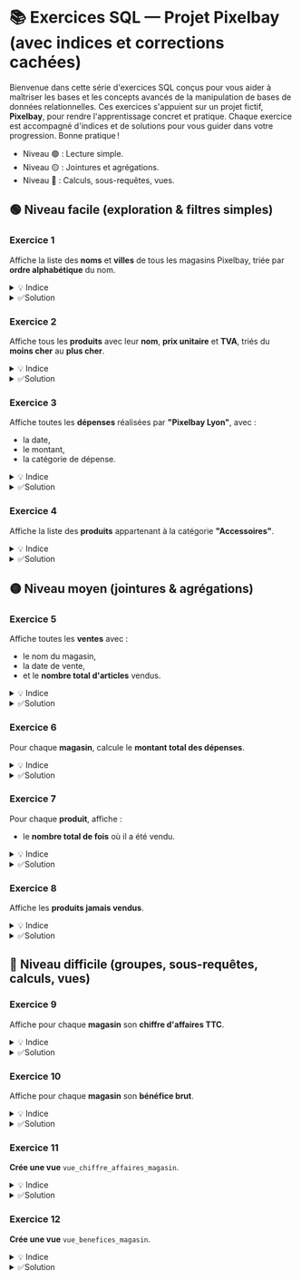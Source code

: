 # 📚 Exercices SQL — Projet Pixelbay (avec indices et corrections cachées)

Bienvenue dans cette série d'exercices SQL conçus pour vous aider à maîtriser les bases et les concepts avancés de la manipulation de bases de données relationnelles. Ces exercices s'appuient sur un projet fictif, **Pixelbay**, pour rendre l'apprentissage concret et pratique. Chaque exercice est accompagné d'indices et de solutions pour vous guider dans votre progression. Bonne pratique !

- Niveau 🟢 : Lecture simple.
- Niveau 🟡 : Jointures et agrégations.
- Niveau 🔴 : Calculs, sous-requêtes, vues.

## 🟢 Niveau facile (exploration & filtres simples)

### Exercice 1

Affiche la liste des **noms** et **villes** de tous les magasins Pixelbay, triée par **ordre alphabétique** du nom.

<details>
<summary>💡 Indice</summary>

Utilise `ORDER BY nom`.
</details>

<details>
<summary>✅Solution</summary>

```sql
SELECT nom, ville
FROM magasins
ORDER BY nom;
```
</details>

### Exercice 2

Affiche tous les **produits** avec leur **nom**, **prix unitaire** et **TVA**, triés du **moins cher** au **plus cher**.

<details>
<summary>💡 Indice</summary>

`ORDER BY prix_unitaire ASC`.
</details>

<details>
<summary>✅Solution</summary>

```sql
SELECT nom, prix_unitaire, tva
FROM produits
ORDER BY prix_unitaire ASC;
```
</details>

### Exercice 3

Affiche toutes les **dépenses** réalisées par **"Pixelbay Lyon"**, avec :
- la date,
- le montant,
- la catégorie de dépense.

<details>
<summary>💡 Indice</summary>

Utilise `JOIN` entre `depenses`, `magasins` et `categories_depenses`.
</details>

<details>
<summary>✅Solution</summary>

```sql
SELECT d.date_depense, d.montant, cd.libelle
FROM depenses d
JOIN magasins m ON m.id = d.magasin_id
JOIN categories_depenses cd ON cd.id = d.categorie_depense_id
WHERE m.nom = 'Pixelbay Lyon';
```
</details>

### Exercice 4

Affiche la liste des **produits** appartenant à la catégorie **"Accessoires"**.

<details>
<summary>💡 Indice</summary>

Utilise `JOIN` entre `produits`, `produits_categories` et `categories_ventes`.
</details>

<details>
<summary>✅Solution</summary>

```sql
SELECT p.nom
FROM produits p
JOIN produits_categories pc ON pc.produit_id = p.id
JOIN categories_ventes cv ON cv.id = pc.categorie_vente_id
WHERE cv.libelle = 'Accessoires';
```
</details>

## 🟡 Niveau moyen (jointures & agrégations)

### Exercice 5

Affiche toutes les **ventes** avec :
- le nom du magasin,
- la date de vente,
- et le **nombre total d'articles** vendus.

<details>
<summary>💡 Indice</summary>

Pense à `SUM(vp.quantite)` et `GROUP BY v.id`.
</details>

<details>
<summary>✅Solution</summary>

```sql
SELECT m.nom, v.date_vente, SUM(vp.quantite) AS total_articles
FROM ventes v
JOIN magasins m ON m.id = v.magasin_id
JOIN ventes_produits vp ON vp.vente_id = v.id
GROUP BY v.id;
```
</details>

### Exercice 6

Pour chaque **magasin**, calcule le **montant total des dépenses**.

<details>
<summary>💡 Indice</summary>

Pense à `SUM(montant)` groupé par magasin.
</details>

<details>
<summary>✅Solution</summary>

```sql
SELECT m.nom, SUM(d.montant) AS total_depenses
FROM depenses d
JOIN magasins m ON m.id = d.magasin_id
GROUP BY m.id;
```
</details>

### Exercice 7

Pour chaque **produit**, affiche :
- le **nombre total de fois** où il a été vendu.

<details>
<summary>💡 Indice</summary>

Utilise `SUM(quantite)` sur `ventes_produits`.
</details>

<details>
<summary>✅Solution</summary>

```sql
SELECT p.nom, SUM(vp.quantite) AS total_vendu
FROM produits p
JOIN ventes_produits vp ON vp.produit_id = p.id
GROUP BY p.id;
```
</details>

### Exercice 8

Affiche les **produits jamais vendus**.

<details>
<summary>💡 Indice</summary>

Utilise `LEFT JOIN` et `WHERE vp.id IS NULL`.
</details>

<details>
<summary>✅Solution</summary>

```sql
SELECT p.nom
FROM produits p
LEFT JOIN ventes_produits vp ON vp.produit_id = p.id
WHERE vp.id IS NULL;
```
</details>

## 🔴 Niveau difficile (groupes, sous-requêtes, calculs, vues)

### Exercice 9

Affiche pour chaque **magasin** son **chiffre d'affaires TTC**.

<details>
<summary>💡 Indice</summary>

`SUM(prix_unitaire * quantite * (1 + tva / 100))` après jointures.
</details>

<details>
<summary>✅Solution</summary>

```sql
SELECT m.nom, SUM(p.prix_unitaire * vp.quantite * (1 + p.tva / 100)) AS chiffre_affaires_ttc
FROM ventes v
JOIN magasins m ON m.id = v.magasin_id
JOIN ventes_produits vp ON vp.vente_id = v.id
JOIN produits p ON p.id = vp.produit_id
GROUP BY m.id;
```
</details>

### Exercice 10

Affiche pour chaque **magasin** son **bénéfice brut**.

<details>
<summary>💡 Indice</summary>

Fais deux sous-requêtes ou CTE : une pour le CA, une pour les dépenses, et soustrais.
</details>

<details>
<summary>✅Solution</summary>

```sql
WITH ca AS (
  SELECT m.id AS magasin_id, SUM(p.prix_unitaire * vp.quantite * (1 + p.tva / 100)) AS chiffre_affaires_ttc
  FROM ventes v
  JOIN magasins m ON m.id = v.magasin_id
  JOIN ventes_produits vp ON vp.vente_id = v.id
  JOIN produits p ON p.id = vp.produit_id
  GROUP BY m.id
),
dep AS (
  SELECT magasin_id, SUM(montant) AS total_depenses
  FROM depenses
  GROUP BY magasin_id
)
SELECT ca.magasin_id, ca.chiffre_affaires_ttc, COALESCE(dep.total_depenses, 0) AS total_depenses,
       (ca.chiffre_affaires_ttc - COALESCE(dep.total_depenses, 0)) AS benefice_brut
FROM ca
LEFT JOIN dep ON dep.magasin_id = ca.magasin_id;
```
</details>

### Exercice 11

**Crée une vue** `vue_chiffre_affaires_magasin`.

<details>
<summary>💡 Indice</summary>

Utilise la requête de l'exercice 9 et fais un `CREATE VIEW`.
</details>

<details>
<summary>✅Solution</summary>

```sql
CREATE VIEW vue_chiffre_affaires_magasin AS
SELECT m.id AS magasin_id, m.nom AS magasin_nom,
       SUM(p.prix_unitaire * vp.quantite * (1 + p.tva / 100)) AS chiffre_affaires_ttc
FROM ventes v
JOIN magasins m ON m.id = v.magasin_id
JOIN ventes_produits vp ON vp.vente_id = v.id
JOIN produits p ON p.id = vp.produit_id
GROUP BY m.id;
```
</details>

### Exercice 12

**Crée une vue** `vue_benefices_magasin`.

<details>
<summary>💡 Indice</summary>

Utilise les résultats de l'exercice 10 dans un `CREATE VIEW`.
</details>

<details>
<summary>✅Solution</summary>

```sql
CREATE VIEW vue_benefices_magasin AS
WITH ca AS (
  SELECT m.id AS magasin_id, SUM(p.prix_unitaire * vp.quantite * (1 + p.tva / 100)) AS chiffre_affaires_ttc
  FROM ventes v
  JOIN magasins m ON m.id = v.magasin_id
  JOIN ventes_produits vp ON vp.vente_id = v.id
  JOIN produits p ON p.id = vp.produit_id
  GROUP BY m.id
),
dep AS (
  SELECT magasin_id, SUM(montant) AS total_depenses
  FROM depenses
  GROUP BY magasin_id
)
SELECT ca.magasin_id, ca.chiffre_affaires_ttc, COALESCE(dep.total_depenses, 0) AS total_depenses,
       (ca.chiffre_affaires_ttc - COALESCE(dep.total_depenses, 0)) AS benefice_brut
FROM ca
LEFT JOIN dep ON dep.magasin_id = ca.magasin_id;
```
</details>

